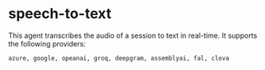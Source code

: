 # speech-to-text

This agent transcribes the audio of a session to text in real-time. It supports the following providers:

```text
azure, google, opeanai, groq, deepgram, assemblyai, fal, clova
```
